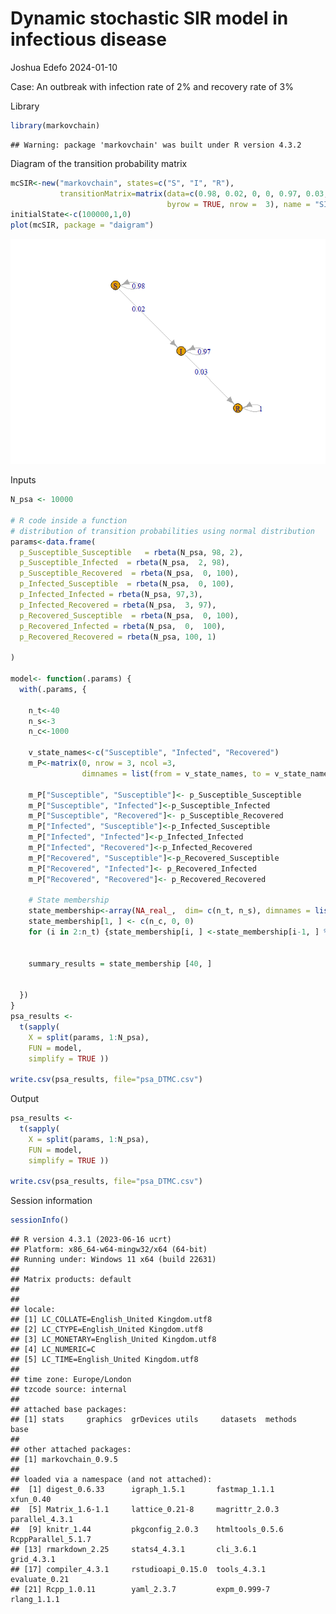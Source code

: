 Dynamic stochastic SIR model in infectious disease
================
Joshua Edefo
2024-01-10

Case: An outbreak with infection rate of 2% and recovery rate of 3%

Library

``` r
library(markovchain)
```

    ## Warning: package 'markovchain' was built under R version 4.3.2

Diagram of the transition probability matrix

``` r
mcSIR<-new("markovchain", states=c("S", "I", "R"), 
           transitionMatrix=matrix(data=c(0.98, 0.02, 0, 0, 0.97, 0.03, 0, 0, 1), 
                                   byrow = TRUE, nrow =  3), name = "SIR") 
initialState<-c(100000,1,0)
plot(mcSIR, package = "daigram")
```

![](Dynamic-stochastic-SIR-model-in-infectious-diseases.._files/figure-gfm/b-1.png)<!-- -->

Inputs

``` r
N_psa <- 10000

# R code inside a function
# distribution of transition probabilities using normal distribution
params<-data.frame(
  p_Susceptible_Susceptible   = rbeta(N_psa, 98, 2),
  p_Susceptible_Infected  = rbeta(N_psa,  2, 98),
  p_Susceptible_Recovered  = rbeta(N_psa,  0, 100),
  p_Infected_Susceptible  = rbeta(N_psa,  0, 100),
  p_Infected_Infected = rbeta(N_psa, 97,3),
  p_Infected_Recovered = rbeta(N_psa,  3, 97),
  p_Recovered_Susceptible  = rbeta(N_psa,  0, 100),
  p_Recovered_Infected = rbeta(N_psa,  0,  100),
  p_Recovered_Recovered = rbeta(N_psa, 100, 1)
  
)

model<- function(.params) { 
  with(.params, {
    
    n_t<-40
    n_s<-3
    n_c<-1000
    
    v_state_names<-c("Susceptible", "Infected", "Recovered")
    m_P<-matrix(0, nrow = 3, ncol =3, 
                dimnames = list(from = v_state_names, to = v_state_names ))
    
    m_P["Susceptible", "Susceptible"]<- p_Susceptible_Susceptible
    m_P["Susceptible", "Infected"]<-p_Susceptible_Infected 
    m_P["Susceptible", "Recovered"]<- p_Susceptible_Recovered 
    m_P["Infected", "Susceptible"]<-p_Infected_Susceptible
    m_P["Infected", "Infected"]<-p_Infected_Infected 
    m_P["Infected", "Recovered"]<-p_Infected_Recovered  
    m_P["Recovered", "Susceptible"]<-p_Recovered_Susceptible
    m_P["Recovered", "Infected"]<- p_Recovered_Infected
    m_P["Recovered", "Recovered"]<- p_Recovered_Recovered
    
    # State membership
    state_membership<-array(NA_real_,  dim= c(n_t, n_s), dimnames = list (cycle =1:n_t, state = v_state_names ))
    state_membership[1, ] <- c(n_c, 0, 0)
    for (i in 2:n_t) {state_membership[i, ] <-state_membership[i-1, ] %*% m_P}
    
    
    summary_results = state_membership [40, ] 
    
    
  })
}
psa_results <-
  t(sapply(
    X = split(params, 1:N_psa), 
    FUN = model,
    simplify = TRUE ))

write.csv(psa_results, file="psa_DTMC.csv")
```

Output

``` r
psa_results <-
  t(sapply(
    X = split(params, 1:N_psa), 
    FUN = model,
    simplify = TRUE ))

write.csv(psa_results, file="psa_DTMC.csv")
```

Session information

``` r
sessionInfo()
```

    ## R version 4.3.1 (2023-06-16 ucrt)
    ## Platform: x86_64-w64-mingw32/x64 (64-bit)
    ## Running under: Windows 11 x64 (build 22631)
    ## 
    ## Matrix products: default
    ## 
    ## 
    ## locale:
    ## [1] LC_COLLATE=English_United Kingdom.utf8 
    ## [2] LC_CTYPE=English_United Kingdom.utf8   
    ## [3] LC_MONETARY=English_United Kingdom.utf8
    ## [4] LC_NUMERIC=C                           
    ## [5] LC_TIME=English_United Kingdom.utf8    
    ## 
    ## time zone: Europe/London
    ## tzcode source: internal
    ## 
    ## attached base packages:
    ## [1] stats     graphics  grDevices utils     datasets  methods   base     
    ## 
    ## other attached packages:
    ## [1] markovchain_0.9.5
    ## 
    ## loaded via a namespace (and not attached):
    ##  [1] digest_0.6.33      igraph_1.5.1       fastmap_1.1.1      xfun_0.40         
    ##  [5] Matrix_1.6-1.1     lattice_0.21-8     magrittr_2.0.3     parallel_4.3.1    
    ##  [9] knitr_1.44         pkgconfig_2.0.3    htmltools_0.5.6    RcppParallel_5.1.7
    ## [13] rmarkdown_2.25     stats4_4.3.1       cli_3.6.1          grid_4.3.1        
    ## [17] compiler_4.3.1     rstudioapi_0.15.0  tools_4.3.1        evaluate_0.21     
    ## [21] Rcpp_1.0.11        yaml_2.3.7         expm_0.999-7       rlang_1.1.1
